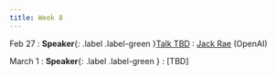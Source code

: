 ```yaml
---
title: Week 8
---
```


Feb 27
: **Speaker**{: .label .label-green }[Talk TBD](#)
  : [Jack Rae](https://mobile.twitter.com/drjwrae) (OpenAI)

March 1
: **Speaker**{: .label .label-green }[](#)
  : [TBD]